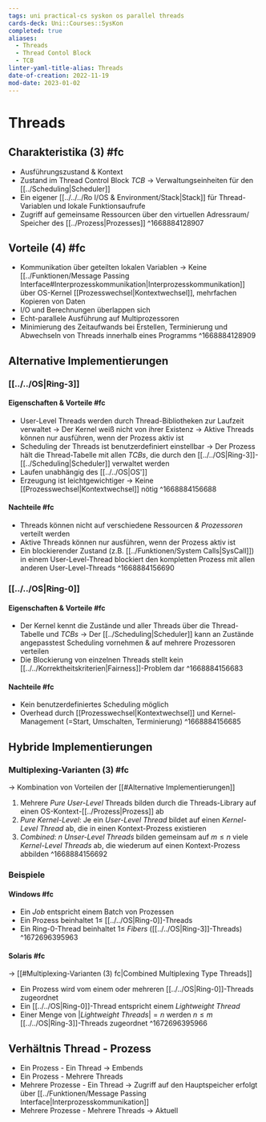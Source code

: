```yaml
---
tags: uni practical-cs syskon os parallel threads
cards-deck: Uni::Courses::SysKon
completed: true
aliases:
  - Threads
  - Thread Contol Block
  - TCB
linter-yaml-title-alias: Threads
date-of-creation: 2022-11-19
mod-date: 2023-01-02
---
```


# Threads

## Charakteristika (3) #fc
- Ausführungszustand & Kontext
- Zustand im Thread Control Block *TCB*
	-> Verwaltungseinheiten für den [[../Scheduling|Scheduler]]
- Ein eigener [[../../../Ro I/OS & Environment/Stack|Stack]] für Thread-Variablen und lokale Funktionsaufrufe
- Zugriff auf gemeinsame Ressourcen über den virtuellen Adressraum/ Speicher des [[../Prozess|Prozesses]]
^1668884128907

## Vorteile (4) #fc
- Kommunikation über geteilten lokalen Variablen
	-> Keine [[../Funktionen/Message Passing Interface#Interprozesskommunikation|Interprozesskommunikation]] über OS-Kernel [[Prozesswechsel|Kontextwechsel]], mehrfachen Kopieren von Daten
- I/O und Berechnungen überlappen sich
- Echt-parallele Ausführung auf Multiprozessoren
- Minimierung des Zeitaufwands bei Erstellen, Terminierung und Abwechseln von Threads innerhalb eines Programms
^1668884128909

## Alternative Implementierungen

### [[../../OS|Ring-3]]

#### Eigenschaften & Vorteile #fc
- User-Level Threads werden durch Thread-Bibliotheken zur Laufzeit verwaltet
	-> Der Kernel weiß nicht von ihrer Existenz
	-> Aktive Threads können nur ausführen, wenn der Prozess aktiv ist
- Scheduling der Threads ist benutzerdefiniert einstellbar
	-> Der Prozess hält die Thread-Tabelle mit allen *TCBs*, die durch den [[../../OS|Ring-3]]-[[../Scheduling|Scheduler]] verwaltet werden
- Laufen unabhängig des [[../../OS|OS']]
- Erzeugung ist leichtgewichtiger
	-> Keine [[Prozesswechsel|Kontextwechsel]] nötig
^1668884156688

#### Nachteile #fc
- Threads können nicht auf verschiedene Ressourcen *& Prozessoren* verteilt werden
- Aktive Threads können nur ausführen, wenn der Prozess aktiv ist
- Ein blockierender Zustand (z.B. [[../Funktionen/System Calls|SysCall]]) in einem User-Level-Thread blockiert den kompletten Prozess mit allen anderen User-Level-Threads
^1668884156690

### [[../../OS|Ring-0]]

#### Eigenschaften & Vorteile #fc
- Der Kernel kennt die Zustände und aller Threads über die Thread-Tabelle und *TCBs*
	-> Der [[../Scheduling|Scheduler]] kann an Zustände angepasstest Scheduling vornehmen & auf mehrere Prozessoren verteilen
- Die Blockierung von einzelnen Threads stellt kein [[../../Korrektheitskriterien|Fairness]]-Problem dar
^1668884156683

#### Nachteile #fc
- Kein benutzerdefiniertes Scheduling möglich
- Overhead durch [[Prozesswechsel|Kontextwechsel]] und Kernel-Management (=Start, Umschalten, Terminierung)
^1668884156685

## Hybride Implementierungen

### Multiplexing-Varianten (3) #fc
-> Kombination von Vorteilen der [[#Alternative Implementierungen]]
1. Mehrere *Pure User-Level* Threads bilden durch die Threads-Library auf einen OS-Kontext-[[../Prozess|Prozess]] ab
2. *Pure Kernel-Level*: Je ein *User-Level Thread* bildet auf einen *Kernel-Level Thread* ab, die in einen Kontext-Prozess existieren
3. *Combined*: $n$ *Unser-Level Threads* bilden gemeinsam auf $m\leqslant n$ viele *Kernel-Level Threads* ab, die wiederum auf einen Kontext-Prozess abbilden
^1668884156692

### Beispiele

#### Windows #fc
- Ein *Job* entspricht einem Batch von Prozessen
- Ein Prozess beinhaltet $1\leq$ [[../../OS|Ring-0]]-Threads
- Ein Ring-0-Thread beinhaltet $1\leq$ *Fibers* ([[../../OS|Ring-3]]-Threads)
^1672696395963

#### Solaris #fc
-> [[#Multiplexing-Varianten (3) fc|Combined Multiplexing Type Threads]]
- Ein Prozess wird vom einem oder mehreren [[../../OS|Ring-0]]-Threads zugeordnet
- Ein [[../../OS|Ring-0]]-Thread entspricht einem *Lightweight Thread*
- Einer Menge von $|$*Lightweight Threads*$|=n$ werden $n\leq m$ [[../../OS|Ring-3]]-Threads zugeordnet
^1672696395966

## Verhältnis Thread - Prozess
- Ein Prozess - Ein Thread
	-> Embends
- Ein Prozess - Mehrere Threads
- Mehrere Prozesse - Ein Thread
	-> Zugriff auf den Hauptspeicher erfolgt über [[../Funktionen/Message Passing Interface|Interprozesskommunikation]]
- Mehrere Prozesse - Mehrere Threads
	-> Aktuell
